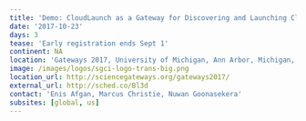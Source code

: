 ```yaml
---
title: 'Demo: CloudLaunch as a Gateway for Discovering and Launching Cloud Applications'
date: '2017-10-23'
days: 3
tease: 'Early registration ends Sept 1'
continent: NA
location: 'Gateways 2017, University of Michigan, Ann Arbor, Michigan, United States'
image: /images/logos/sgci-logo-trans-big.png
location_url: http://sciencegateways.org/gateways2017/
external_url: http://sched.co/Bl3d
contact: 'Enis Afgan, Marcus Christie, Nuwan Goonasekera'
subsites: [global, us]
---
```

